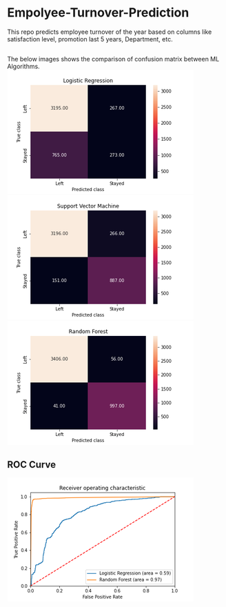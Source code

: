 # Empolyee-Turnover-Prediction
This repo predicts employee turnover of the year based on columns like satisfaction level, promotion last 5 years, Department, etc.

##
The below images shows the comparison of confusion matrix between ML Algorithms.
<img src="https://github.com/Patel-7777/Empolyee-Turnover-Prediction/blob/main/logistic_regression.png"> <img src="https://github.com/Patel-7777/Empolyee-Turnover-Prediction/blob/main/support_vector_machine.png"> 
<img src="https://github.com/Patel-7777/Empolyee-Turnover-Prediction/blob/main/random_forest.png"> 

## ROC Curve
<img src="https://github.com/Patel-7777/Empolyee-Turnover-Prediction/blob/main/ROC.png">
